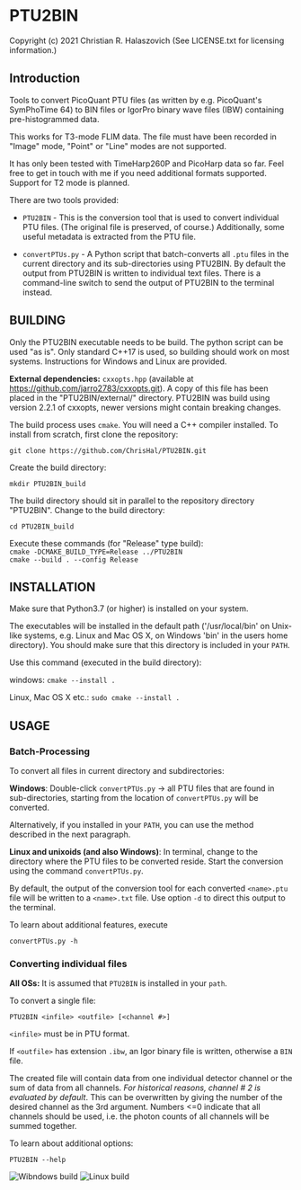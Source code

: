 
# PTU2BIN

Copyright (c) 2021 Christian R. Halaszovich
(See LICENSE.txt for licensing information.)

## Introduction
Tools to convert PicoQuant PTU files (as written by e.g.
PicoQuant's SymPhoTime 64) to BIN files or IgorPro binary wave files (IBW)
containing pre-histogrammed data.

This works for T3-mode FLIM data. The file must have been recorded in "Image" mode,
"Point" or "Line" modes are not supported.

It has only been tested with TimeHarp260P and PicoHarp data
so far. Feel free to get in touch with me if you need additional formats supported. Support
for T2 mode is planned.

There are two tools provided:

* `PTU2BIN` - This is the conversion tool that is used to convert individual PTU files.
(The original file is preserved, of course.) Additionally, some useful metadata is
extracted from the PTU file.

* `convertPTUs.py` - A Python script that batch-converts all `.ptu` files in the current
directory and its sub-directories using PTU2BIN.
By default the output from PTU2BIN is written to individual text files. There
is a command-line switch to send the output of PTU2BIN to the terminal instead.


## BUILDING

Only the PTU2BIN executable needs to be build. The python script can be used "as is".
Only standard C++17 is used, so building should work on
most systems. Instructions for Windows and Linux are provided.

**External dependencies:**
`cxxopts.hpp` (available at https://github.com/jarro2783/cxxopts.git).
A copy of this file has been placed in the "PTU2BIN/external/" directory.
PTU2BIN was build using version 2.2.1 of cxxopts, newer versions might contain
breaking changes.

The build process uses `cmake`. You will need a C++ compiler installed.
To install from scratch, first clone the repository:

`git clone https://github.com/ChrisHal/PTU2BIN.git`

Create the build directory:

``mkdir PTU2BIN_build``

The build directory should sit in parallel to the repository directory "PTU2BIN".
Change to the build directory:

``cd PTU2BIN_build``

Execute these commands (for "Release" type build):  
``cmake -DCMAKE_BUILD_TYPE=Release ../PTU2BIN``  
``cmake --build . --config Release``  

## INSTALLATION

Make sure that Python3.7 (or higher) is installed on your system.

The executables will be installed in the default path
('/usr/local/bin' on Unix-like systems, e.g. Linux and Mac OS X,
on Windows 'bin' in the users home directory). You should make sure
that this directory is included in your `PATH`.

Use this command (executed in the build directory):  

windows:
`cmake --install .`

Linux, Mac OS X etc.:
`sudo cmake --install .`

## USAGE

### Batch-Processing

To convert all files in current directory and subdirectories:

**Windows**:
Double-click `convertPTUs.py` -> all PTU files that are found in
sub-directories, starting from the location of `convertPTUs.py` will be converted.

Alternatively, if you installed in your `PATH`, you can use the method described in the next paragraph.

**Linux and unixoids (and also Windows)**:
In terminal, change to the directory where the PTU files to be converted reside.
Start the conversion using the command `convertPTUs.py`.

By default, the output of the conversion tool for each converted `<name>.ptu` file will be written to
a `<name>.txt` file. Use option `-d` to direct this output to the terminal.

To learn about additional features, execute

`convertPTUs.py -h`

### Converting individual files

**All OSs:** It is assumed that `PTU2BIN` is installed in your `path`.

To convert a single file:

`PTU2BIN <infile> <outfile> [<channel #>]`

`<infile>` must be in PTU format.

If `<outfile>` has extension `.ibw`, an Igor
binary file is written, otherwise a `BIN` file.

The created file will contain data from one individual detector channel
or the sum of data from all channels. *For historical reasons,
channel # 2 is evaluated by default*. This can be overwritten
by giving the number of the desired channel as the 3rd argument.
Numbers <=0 indicate that all channels should be used, i.e. the photon counts of all
channels will be summed together.

To learn about additional options:

`PTU2BIN --help`



![Wibndows build](https://github.com/ChrisHal/PTU2BIN/actions/workflows/cmake-windows.yml/badge.svg)
![Linux build](https://github.com/ChrisHal/PTU2BIN/actions/workflows/cmake.yml/badge.svg)
